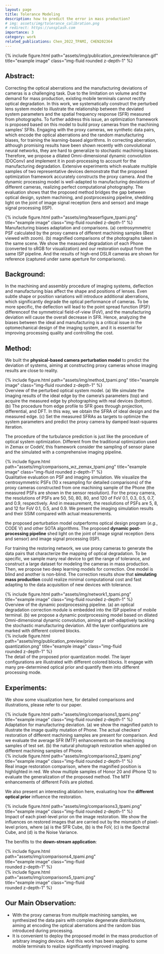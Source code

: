 ```yaml
---
layout: page
title: Tolerance Modeling
description: how to predict the error in mass production?
# img: assets/img/tolerance_calibration.png
# redirect: https://unsplash.com
importance: 3
category: work
related_publications: Chen_2022_TPAMI, CHEN202364
---
```


<div class="row">
    <div class="col-sm d-flex justify-content-center mt-3 mt-md-0">
        {% include figure.html path="assets/img/publication_preview/tolerance.gif" title="example image" class="img-fluid rounded z-depth-1" %}
    </div>
</div>

## Abstract: 
Correcting the optical aberrations and the manufacturing deviations of cameras is a challenging task. Due to the limitation on volume and the demand for mass production, existing mobile terminals cannot rectify optical degradation. In this work, we systematically construct the perturbed lens system model to illustrate the relationship between the deviated system parameters and the spatial frequency response (SFR) measured from photographs. To further address this issue, an optimization framework is proposed based on this model to build proxy cameras from the machining samples’ SFRs. Engaging with the proxy cameras, we synthetic data pairs, which encode the optical aberrations and the random manufacturing biases, for training the learning-based algorithms. In correcting aberration, although promising results have been shown recently with convolutional neural networks, they are hard to generalize to stochastic machining biases. Therefore, we propose a dilated Omni-dimensional dynamic convolution (DOConv) and implement it in post-processing to account for the manufacturing degradation. Extensive experiments which evaluate multiple samples of two representative devices demonstrate that the proposed optimization framework accurately constructs the proxy camera. And the dynamic processing model is well-adapted to manufacturing deviations of different cameras, realizing perfect computational photography. The evaluation shows that the proposed method bridges the gap between optical design, system machining, and postprocessing pipeline, shedding light on the joint of image signal reception (lens and sensor) and image signal processing (ISP).

<div class="row">
    <div class="col-sm d-flex justify-content-center mt-3 mt-md-0">
        {% include figure.html path="assets/img/teaserfigure_tpami.png" title="example image" class="img-fluid rounded z-depth-1" %}
    </div>
</div>
<div class="caption">
    Manufacturing biases adaptation and comparisons. (a) centrosymmetric PSF calculated by the proxy camera of different machining samples (Best viewed with zoom). (b) magnified comparisons of the photographs taken in the same scene. We show the measured degradation of each Phone (converted to sRGB for visualization) and our restoration output from the same ISP pipeline. And the results of high-end DSLR cameras are shown for reference (captured under same aperture for comparisons).
</div>

## Background: 
In the machining and assembly procedure of imaging systems, deflection and manufacturing bias affect the shape and positions of lenses. Even subtle shape or position variations will introduce additional aberrations, which significantly degrade the optical performance of cameras. To be more specific, the deflection will lead to the point spread function (PSF) differenceof the symmetrical field-of-view (FoV), and the manufacturing deviation will cause the overall decrease in SFR. Hence, analyzing the biases between the ideal and manufacturing is a critical issue in the optomechanical design of the imaging system, and it is essential for improving processing quality and controlling the cost.

## Method:
We built the **physical-based camera perturbation model** to predict the deviation of systems, aiming at constructing proxy cameras whose imaging results are close to reality.

<div class="row">
    <div class="col-sm d-flex justify-content-center mt-3 mt-md-0">
        {% include figure.html path="assets/img/method_tpami.png" title="example image" class="img-fluid rounded z-depth-1" %}
    </div>
</div>
<div class="caption">
    Overview of the perturbed optical system model. (a) We simulate the imaging results of the ideal edge by the camera’s parameters (top) and acquire the measured edge by photographing with real devices (bottom). (b) The procedure from edge profile to SFR goes through projection, differential, and DFT. In this way, we obtain the SFRA of ideal design and the measured edge. (c) Set the measured SFRAs as targets to optimize the system parameters and predict the proxy camera by damped least-squares iteration.
</div>

The procedure of the turbulance prediction is just like the procedure of optical system optimization. Different from the traditional optimization used in Zemax or CodeV, this framework consider the sampling of sensor plane and the simulated with a comprehensive imaging pipeline.

<div class="row">
    <div class="col-sm d-flex justify-content-center mt-3 mt-md-0">
        {% include figure.html path="assets/img/comparisons_wz_zemax_tpami.png" title="example image" class="img-fluid rounded z-depth-1" %}
    </div>
</div>
<div class="caption">
    Qualitative evaluation on PSF and imaging simulation. We visualize the centrosymmetric PSFs (10 x resampling for detailed comparisons) of the proxy cameras constructed from one machining sample of the Phone (the measured PSFs are shown in the sensor resolution). For the proxy camera, the resolutions of PSFs are 50, 50, 80, 80, and 120 of FoV 0.1, 0.3, 0.5, 0.7, and 0.9, respectively. And in measurement, the resolutions of PSFs are 5, 8, and 12 for FoV 0.1, 0.5, and 0.9. We present the imaging simulation results and their SSIM compared with actual measurements.
</div>

the proposed perturbation model outperforms optical design program (*e.g.*, CODE V) and other SOTA algorithms. The proposed **dynamic post-processing pipeline** shed light on the joint of image signal reception (lens and sensor) and image signal processing (ISP).

For training the restoring network, we use proxy cameras to generate the data pairs that characterize the mapping of optical degradation. To be specific, we sample many real device to get the range of tolerance, and construct a large dataset for modeling the cameras in mass production. Then, we propose two deep learning models for correction. One model is blind and another is non-blind. The correction results show that **simulating mass production** could realize minimal computational cost and fast adapting to the data acquisition of new devices with tolerance.

<div class="row">
    <div class="col-sm d-flex justify-content-center mt-3 mt-md-0">
        {% include figure.html path="assets/img/network1_tpami.png" title="example image" class="img-fluid rounded z-depth-1" %}
    </div>
</div>
<div class="caption">
    Overview of the dynamic postprocessing pipeline. (a) an optical degradation correction module is embedded into the ISP pipeline of mobile terminal. (b) we propose a dynamic postprocessing model based on dilated Omni-dimensional dynamic convolution, aiming at self-adaptively tackling the stochastic manufacturing deviation. All the layer configurations are marked with different colored blocks.
</div>

<div class="row">
    <div class="col-sm d-flex justify-content-center mt-3 mt-md-0">
        <div style="max-width: 80%;">
            {% include figure.html path="assets/img/publication_preview/prior quantization.png" title="example image" class="img-fluid rounded z-depth-1" %}
        </div>
    </div>
</div>
<div class="caption">
    The detail of the proposed prior quantization model. The layer configurations are illustrated with different colored blocks. It engage with many pre-determined optical prior and quantify them into different processing mode.
</div>

## Experiments: 
We show some visualization here, for detailed comparisons and illustrations, please refer to our paper.
<div class="row">
    <div class="col-sm d-flex justify-content-center mt-3 mt-md-0">
        {% include figure.html path="assets/img/comparisons1_tpami.png" title="example image" class="img-fluid rounded z-depth-1" %}
    </div>
</div>
<div class="caption">
    Adaptation for manufacturing deviation. (a) we show the magnified patch to illustrate the image quality mutation of Phone. The actual checkers’ restoration of different machining samples are present for comparison. And we evaluate the average SFR (MTF) enhancements on the machining samples of test set. (b) the natural photograph restoration when applied on different machining samples of Phone.
</div>

<div class="row">
    <div class="col-sm d-flex justify-content-center mt-3 mt-md-0">
        {% include figure.html path="assets/img/comparisons2_tpami.png" title="example image" class="img-fluid rounded z-depth-1" %}
    </div>
</div>
<div class="caption">
    Real image restoration comparison, where the magnified position is highlighted in red. We show multiple samples of Honor 20 and iPhone 12 to evaluate the generalization of the proposed method. The MTF enhancements of different FoVs are plotted.
</div>

We also present an interesting ablation here, evaluating how the **different optical prior** influence the restoration.

<div class="row">
    <div class="col-sm d-flex justify-content-center mt-3 mt-md-0">
        {% include figure.html path="assets/img/comparisons3_tpami.png" title="example image" class="img-fluid rounded z-depth-1" %}
    </div>
</div>
<div class="caption">
    Impact of each pixel-level prior on the image restoration. We show the influences on restored images that are carried out by the mismatch of pixel-level priors, where (a) is the SFR Cube, (b) is the FoV, (c) is the Spectral Cube, and (d) is the Noise Variance.
</div>

The benifits to the **down-stream application**:
<div class="row">
    <div class="col-sm d-flex justify-content-center mt-3 mt-md-0">
        <div style="max-width: 60%;">
            {% include figure.html path="assets/img/comparisons4_tpami.png" title="example image" class="img-fluid rounded z-depth-1" %}
        </div>
    </div>
</div>
<div class="row">
    <div class="col-sm d-flex justify-content-center mt-3 mt-md-0">
        <div style="max-width: 60%;">    
            {% include figure.html path="assets/img/comparisons5_tpami.png" title="example image" class="img-fluid rounded z-depth-1" %}
        </div>
    </div>
</div>

## Our Main Observation: 
- With the proxy cameras from multiple machining samples, we synthesized the data pairs with complex degenerate distributions, aiming at encoding the optical aberrations and the random bias introduced during processing. 
- It is convenient to deploy the proposed model in the mass production of arbitrary imaging devices. And this work has been applied to some mobile terminals to realize significantly improved imaging.